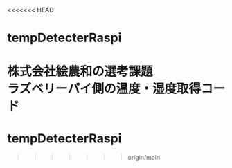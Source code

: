 <<<<<<< HEAD
# tempDetecterRaspi
株式会社絵農和の選考課題<br>
ラズベリーパイ側の温度・湿度取得コード
=======
# tempDetecterRaspi
>>>>>>> origin/main
